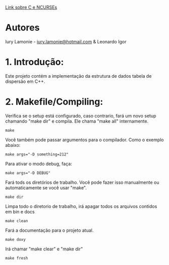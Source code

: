 [Link sobre C e NCURSEs](http://www.students.ic.unicamp.br/~ra069297/links.html)

# Autores

Iury Lamonie - iury.lamonie@hotmail.com
& 
Leonardo Igor

# 1. Introdução:

Este projeto contém a implementação da estrutura de dados tabela de dispersão em C++.

# 2. Makefile/Compiling:

Verifica se o setup está configurado, caso contrario, fará um novo setup chamando "make dir" e compila. Ele chama "make all" internamente.

```
make
```

Você também pode passar argumentos para o compilador. Como o exemplo abaixo:
```
make args="-D something=212"
```
Para ativar o modo debug, faça:

```
make args="-D DEBUG"
```

Fará tods os diretórios de trabalho. Você pode fazer isso manualmente ou automaticamente se você usar "make".
```
make dir
```

Limpa todo o diretorio de trabalho, irá apagar todos os arquivos contidos em bin e docs
```
make clean
```

Fará a documentação para o projeto atual.
```
make doxy
```

Irá chamar "make clear" e "make dir"
```
make fresh